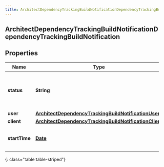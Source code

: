 ```yaml
---
title: ArchitectDependencyTrackingBuildNotificationDependencyTrackingBuildNotification
---
```


## ArchitectDependencyTrackingBuildNotificationDependencyTrackingBuildNotification

## Properties

| Name          | Type                                                                                                                                 | Description                                                 | Notes      |
| ------------- | ------------------------------------------------------------------------------------------------------------------------------------ | ----------------------------------------------------------- | ---------- |
| **status**    | <!----><!---->**String**<!---->                                                                                                      | The organization&#39;s new dependency tracking build status | [optional] |
| **user**      | <!----><!---->[**ArchitectDependencyTrackingBuildNotificationUser**](ArchitectDependencyTrackingBuildNotificationUser.md)<!---->     |                                                             | [optional] |
| **client**    | <!----><!---->[**ArchitectDependencyTrackingBuildNotificationClient**](ArchitectDependencyTrackingBuildNotificationClient.md)<!----> |                                                             | [optional] |
| **startTime** | <!----><!---->[**Date**](Date.md)<!---->                                                                                             | The time the last build started, in ISO 8601 format         | [optional] |

{: class="table table-striped"}
